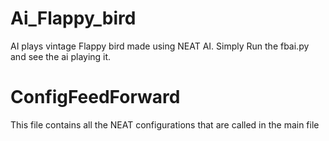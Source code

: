 # Ai_Flappy_bird
AI plays vintage Flappy bird made using NEAT AI. Simply Run the fbai.py and see the ai playing it.

# ConfigFeedForward
This file contains all the NEAT configurations that are called in the main file
